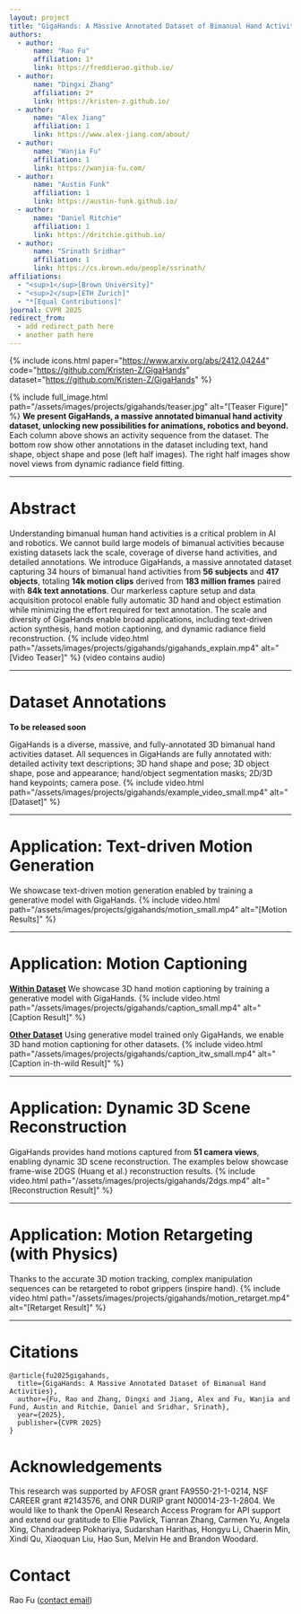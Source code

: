 ```yaml
---
layout: project
title: "GigaHands: A Massive Annotated Dataset of Bimanual Hand Activities"
authors:
  - author:
      name: "Rao Fu"
      affiliation: 1*
      link: https://freddierao.github.io/
  - author:
      name: "Dingxi Zhang"
      affiliation: 2*
      link: https://kristen-z.github.io/
  - author:
      name: "Alex Jiang"
      affiliation: 1
      link: https://www.alex-jiang.com/about/
  - author:
      name: "Wanjia Fu" 
      affiliation: 1
      link: https://wanjia-fu.com/
  - author:
      name: "Austin Funk"
      affiliation: 1
      link: https://austin-funk.github.io/
  - author:
      name: "Daniel Ritchie"
      affiliation: 1
      link: https://dritchie.github.io/
  - author:
      name: "Srinath Sridhar"
      affiliation: 1
      link: https://cs.brown.edu/people/ssrinath/
affiliations:
  - "<sup>1</sup>[Brown University]"
  - "<sup>2</sup>[ETH Zurich]"
  - "*[Equal Contributions]"
journal: CVPR 2025
redirect_from:
  - add redirect_path here
  - another path here
---
```


{% include icons.html paper="https://www.arxiv.org/abs/2412.04244" code="https://github.com/Kristen-Z/GigaHands" dataset="https://github.com/Kristen-Z/GigaHands" %}

{% include full_image.html path="/assets/images/projects/gigahands/teaser.jpg" alt="[Teaser Figure]" %}
**We present GigaHands, a massive annotated bimanual hand activity dataset, unlocking new possibilities for animations, robotics and beyond.**
Each column above shows an activity sequence from the dataset. The bottom row show other annotations in the dataset including text, hand shape, object shape and pose (left half images). The right half images show novel views from dynamic radiance field fitting.

---
# Abstract
Understanding bimanual human hand activities is a critical problem in AI and robotics. We cannot build large models of bimanual activities because existing datasets lack the scale, coverage of diverse hand activities, and detailed annotations. We introduce GigaHands, a massive annotated dataset capturing 34 hours of bimanual hand activities from **56 subjects** and **417 objects**, totaling **14k motion clips** derived from **183 million frames** paired with **84k text annotations**. Our markerless capture setup and data acquisition protocol enable fully automatic 3D hand and object estimation while minimizing the effort required for text annotation. The scale and diversity of GigaHands enable broad applications, including text-driven action synthesis, hand motion
captioning, and dynamic radiance field reconstruction.
{% include video.html path="/assets/images/projects/gigahands/gigahands_explain.mp4" alt="[Video Teaser]" %}
(video contains audio)

---
# Dataset Annotations
**To be released soon**

GigaHands is a diverse, massive, and fully-annotated 3D bimanual hand activities dataset. All sequences in GigaHands are fully annotated with: detailed activity text descriptions; 3D hand shape and pose; 3D object shape, pose and appearance; hand/object segmentation masks; 2D/3D hand keypoints; camera pose.
{% include video.html path="/assets/images/projects/gigahands/example_video_small.mp4" alt="[Dataset]" %}

---
# Application: Text-driven Motion Generation
We showcase text-driven motion generation enabled by training a generative model with GigaHands.
{% include video.html path="/assets/images/projects/gigahands/motion_small.mp4" alt="[Motion Results]" %}

---
# Application: Motion Captioning

<b><u>Within Dataset</u></b>
We showcase 3D hand motion captioning by training a generative model with GigaHands.
{% include video.html path="/assets/images/projects/gigahands/caption_small.mp4" alt="[Caption Result]" %}

<b><u>Other Dataset</u></b>
Using generative model trained only GigaHands, we enable 3D hand motion captioning for other datasets.
{% include video.html path="/assets/images/projects/gigahands/caption_itw_small.mp4" alt="[Caption in-th-wild Result]" %}

---
# Application: Dynamic 3D Scene Reconstruction
GigaHands provides hand motions captured from **51 camera views**, enabling dynamic 3D scene reconstruction. The examples below showcase frame-wise 2DGS (Huang et al.) reconstruction results.
{% include video.html path="/assets/images/projects/gigahands/2dgs.mp4" alt="[Reconstruction Result]" %}

---
# Application: Motion Retargeting (with Physics)
Thanks to the accurate 3D motion tracking, complex manipulation sequences can be retargeted to robot grippers (inspire hand).
{% include video.html path="/assets/images/projects/gigahands/motion_retarget.mp4" alt="[Retarget Result]" %}

---
# Citations
```
@article{fu2025gigahands,
  title={GigaHands: A Massive Annotated Dataset of Bimanual Hand Activities},
  author={Fu, Rao and Zhang, Dingxi and Jiang, Alex and Fu, Wanjia and Fund, Austin and Ritchie, Daniel and Sridhar, Srinath},
  year={2025},
  publisher={CVPR 2025}
}

```

# Acknowledgements
This research was supported by AFOSR grant FA9550-21-1-0214, NSF CAREER grant #2143576, and ONR DURIP grant N00014-23-1-2804. We would like to thank the OpenAI Research Access Program for API support and extend our gratitude to Ellie Pavlick, Tianran Zhang, Carmen Yu, Angela Xing, Chandradeep Pokhariya, Sudarshan Harithas, Hongyu Li, Chaerin Min, Xindi Qu, Xiaoquan Liu, Hao Sun, Melvin He and Brandon Woodard. 

# Contact
Rao Fu ([contact email](rao_fu@brown.edu))
